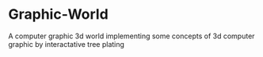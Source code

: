 # Graphic-World
 A computer graphic 3d world implementing some concepts of 3d computer graphic by interactative tree plating

